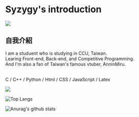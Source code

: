 # Syzygy's introduction

<img src = "https://truth.bahamut.com.tw/s01/202006/631a3ec42482de7335a272e39d1a7005.JPG">

## 自我介紹

I am a studuent who is studying in CCU, Taiwan. <br>
Learing Front-end, Back-end, and Competitive Programming. <br>
And I'm also a fan of Taiwan's famous vtuber, AnninMiru. <br><br>

C / C++ / Python / Html / CSS / JavaScript / Latex 

<img src="https://user-images.githubusercontent.com/73097560/115834477-dbab4500-a447-11eb-908a-139a6edaec5c.gif">

![Top Langs](https://github-readme-stats.vercel.app/api/top-langs/?username=syzygy608&langs_count=8&theme=radical)

![Anurag's github stats](https://github-readme-stats.vercel.app/api?username=syzygy608&show_icons=true&theme=radical)
